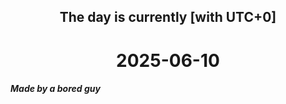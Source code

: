 <h2 align=center>The day is currently [with UTC+0]</h2>
<h1 align=center><!--TIME BEGIN-->2025-06-10<!--TIME END--></h1>
<h5>Made by a bored guy</h5>
